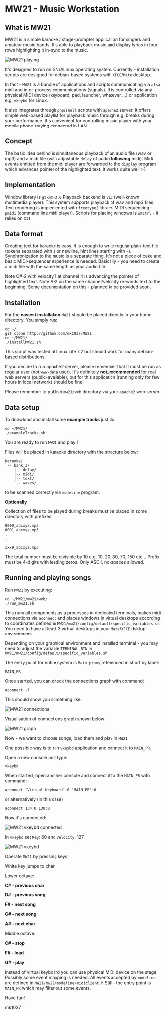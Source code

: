 # MW21 - Music Workstation

## What is MW21
MW21 is a simple karaoke / stage-prompter application for singers and amateur music bands. It's able to playback music and display lyrics in four rows highlighting it in-sync to the music.

![MW21 playing](mw21/pictures/MW21_playing.png)

It's designed to run on GNU/Linux operating system. Currently - installation scripts are designed for debian-based systems with `XFCE`/`Mate` desktop.

In fact - `MW21` is a bundle of applications and scripts communicating  via `alsa` midi and inter-process communications (signals).
It is controlled via any physical MIDI device (keyboard, pad, launcher, whatever ...) or application e.g. `vkeybd` for Linux.

It also integrates through `php`/`shell` scripts with `apache2` server. It offers simple web-based playlist for playback music through e.g. breaks during your performance. It's convenient for controlling music player with your mobile phone staying connected in LAN.

## Concept
The basic idea behind is simultaneous playback of an audio file (wav or mp3) and a midi file (with adjustable `delay` of audio __following__ midi). Midi events emitted from the midi player are forwarded to the `display` program which advances pointer of the highlighted text. It works quite well :-)

## Implementation
Window library is `gtkmm-3.0`
Playback backend is `VLC` (well-known multimedia player). This system supports playback of wav and mp3 files.
Text rendering is implemented with `freetype2` library.
MIDI sequencing - `pmidi` (command line midi player).
Scripts for placing windows is `wmctrl` - it relies on `X11`

## Data format
Creating text for karaoke is easy. It is enough to write regular plain-text file (tokens separated with `|` or newline, hint lines starting with `~`). Synchronization to the music is a separate thing. It's not a piece of cake and basic MIDI-sequencer experience is needed. Basically - you need to create a midi file with the same length as your audio file.

Note C#-2 with velocity 1 at channel 4 is advancing the pointer of highlighted text. Note A-2 on the same channel/velocity re-winds text to the beginning.
Some documentation on this - planned to be provided soon.

## Installation
For the __easiest installation__ `MW21` should be placed directly in your home directory. You simply run:

    cd ~/
    git clone http://github.com/mk1037/MW21
    cd ~/MW21/
    ./installMW21.sh

This script was tested at Linux Lite 7.2 but should work for many debian-based distributions.


If you decide to run apache2 server, please remember that it must be run as regular user (not `www-data` user). It's definitely __not_recommended__ for real web servers (public-available), but for this application (running only for few hours in local network) should be fine.

Please remember to publish `mw21/web` directory via your `apache2` web server.


## Data setup
To donwload and install some __example tracks__ just do:

    cd ~/MW21/
    ./exampleTracks.sh

You are ready to run `MW21` and play !

Files will be placed in karaoke directory with the structure below:

    karaoke/
    `-- bank_3/
        |-- delay/
        |-- midi/
        |-- text/
        `-- waves/

to be scanned correctly via `modeline` program.

__Optionally__

Collection of files to be played during breaks must be placed in some directory with prefixes:

    0000_abcxyz.mp3
    0001_abcxyz.mp3
    .
    .
    .
    xxx9_abcxyz.mp3

The total number must be divisible by 10 e.g. 10, 20, 30, 70, 150 etc...
Prefix must be 4-digits with leading zeros. Only ASCII, no-spaces allowed.

## Running and playing songs
Run `MW21` by executing:

    cd ~/MW21/mw21/web/
    ./run_mw21.sh

This runs all components as a processes in dedicated terminals, makes midi connections via `aconnect` and places windows in virtual desktops according to coordinates defined in `MW21/mw21/config/default/specific_variables.sh`
You need to have at least 3 virtual desktops in your `Mate`/`XFCE` dsktop environment.

Depending on your graphical environment and installed terminal - you may need to adjust the variable `TERMINAL_BIN` in `MW21/mw21/config/default/specific_variables.sh`

The entry point for entire system is `Main proxy` referenced in short by label:

    MAIN_PR

Once started, you can check the connections graph with command:

    aconnect -l

This should show you something like:

![MW21 connections](mw21/pictures/MW21_connections.png)

Visualisation of connections graph shown below:

![MW21 graph](mw21/pictures/MW21_graph.png)

Now - we want to choose songs, load them and play in `MW21`

One possible way is to run `vkeybd` application and connect it to `MAIN_PR`.

Open a new console and type:

    vkeybd

When started, open another console and connect it to the `MAIN_PR` with command:

    aconnect 'Virtual Keyboard':0 'MAIN_PR':0

or alternatively (in this case)

    aconnect 134:0 130:0

Now it's connected:

![MW21 vkeybd connected](mw21/pictures/MW21_vkeybdConnected.png)

In `vkeybd` set `Key`: 60 and `Velocity`: 127

![MW21 vkeybd](mw21/pictures/MW21_vkeybd.png)

Operate `MW21` by pressing keys.

White key jumps to char.

Lower octave:

__C# - previous char__

__D# - previous song__

__F# - next song__

__G# - next song__

__A# - next char__


Middle octave:

__C# - stop__

__F# - load__

__G# - play__

Instead of virtual keyboard you can use physical MIDI device on the stage. Possibly some event mapping is needed. All events accepted by `modeline` are defined in `MW21/mw21/modeline/midiclient.h`
Still - the entry point is `MAIN_PR` which may filter out some events.

Have fun!

mk1037

